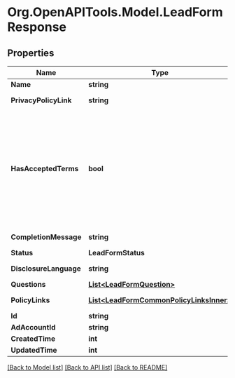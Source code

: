 # Org.OpenAPITools.Model.LeadFormResponse

## Properties

Name | Type | Description | Notes
------------ | ------------- | ------------- | -------------
**Name** | **string** | Internal name of the lead form. | [optional] 
**PrivacyPolicyLink** | **string** | A link to the advertiser&#39;s privacy policy. This will be included in the lead form&#39;s disclosure language. | [optional] 
**HasAcceptedTerms** | **bool** | Whether the advertiser has accepted Pinterest&#39;s terms of service for creating a lead ad.  By sending us TRUE for this parameter, you agree that (i) you will use any personal information received in compliance with the privacy policy you share with Pinterest, and (ii) you will comply with Pinterest&#39;s &lt;a href&#x3D;\&quot;https://policy.pinterest.com/en/lead-ad-terms\&quot;&gt;Lead Ad Terms&lt;/a&gt;. As a reminder, all advertising on Pinterest is subject to the &lt;a href&#x3D;\&quot;https://business.pinterest.com/en/pinterest-advertising-services-agreement/\&quot;&gt;Pinterest Advertising Services Agreement&lt;/a&gt; or an equivalent agreement as set forth on an IO | [optional] 
**CompletionMessage** | **string** | A message for people who complete the form to let them know what happens next. | [optional] 
**Status** | **LeadFormStatus** |  | [optional] 
**DisclosureLanguage** | **string** | Additional disclosure language to be included in the lead form. | [optional] 
**Questions** | [**List&lt;LeadFormQuestion&gt;**](LeadFormQuestion.md) | List of questions to be displayed on the lead form. | [optional] 
**PolicyLinks** | [**List&lt;LeadFormCommonPolicyLinksInner&gt;**](LeadFormCommonPolicyLinksInner.md) | List of additional policy links to be displayed on the lead form. | [optional] 
**Id** | **string** | The ID of this lead form | [optional] 
**AdAccountId** | **string** | The Ad Account ID that this lead form belongs to. | [optional] 
**CreatedTime** | **int** | Lead form creation time. Unix timestamp in seconds. | [optional] 
**UpdatedTime** | **int** | Last update time. Unix timestamp in seconds. | [optional] 

[[Back to Model list]](../README.md#documentation-for-models) [[Back to API list]](../README.md#documentation-for-api-endpoints) [[Back to README]](../README.md)


